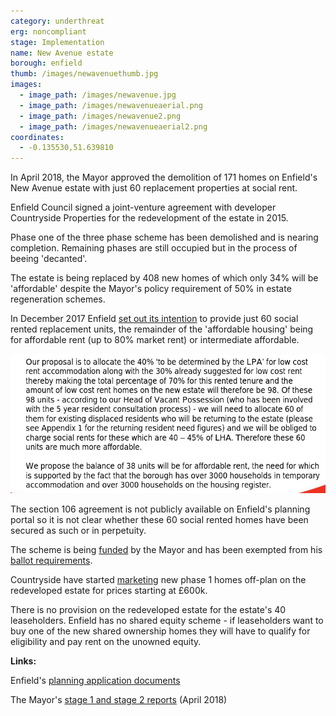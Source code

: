 ```yaml
---
category: underthreat
erg: noncompliant
stage: Implementation 
name: New Avenue estate 
borough: enfield
thumb: /images/newavenuethumb.jpg
images:
  - image_path: /images/newavenue.jpg
  - image_path: /images/newavenueaerial.png
  - image_path: /images/newavenue2.png
  - image_path: /images/newavenueaerial2.png
coordinates: 
  - -0.135530,51.639810
---
```

In April 2018, the Mayor approved the demolition of 171 homes on Enfield's New Avenue estate with just 60 replacement properties at social rent.

Enfield Council signed a joint-venture agreement with developer Countryside Properties for the redevelopment of the estate in 2015.

Phase one of the three phase scheme has been demolished and is nearing completion. Remaining phases are still occupied but in the process of beeing 'decanted'.

The estate is being replaced by 408 new homes of which only 34% will be 'affordable' despite the Mayor's policy requirement of 50% in estate regeneration schemes.

In December 2017 Enfield [set out its intention](/images/newavenuesr.pdf) to provide just 60 social rented replacement units, the remainder of the 'affordable housing' being for affordable rent (up to 80% market rent) or intermediate affordable.

<img src="/images/newavenuesr.png" class="img-fluid rounded img-thumbnail">

The section 106 agreement is not publicly available on Enfield's planning portal so it is not clear whether these 60 social rented homes have been secured as such or in perpetuity.

The scheme is being [funded](/approval/funding) by the Mayor and has been exempted from his [ballot requirements](/approved/ballotrequirements).

Countryside have started [marketing](https://www.countrysideproperties.com/all-developments/london/new-avenue) new phase 1 homes off-plan on the redeveloped estate for prices starting at £600k.

There is no provision on the redeveloped estate for the estate's 40 leaseholders. Enfield has no shared equity scheme - if leaseholders want to buy one of the new shared ownership homes they will have to qualify for eligibility and pay rent on the unowned equity.

__Links:__

Enfield's [planning application documents](https://planningandbuildingcontrol.enfield.gov.uk/online-applications/applicationDetails.do?activeTab=documents&keyVal=O5KV2MJN04Y00)

The Mayor's [stage 1 and stage 2 reports](https://www.london.gov.uk/sites/default/files/public%3A//public%3A//PAWS/media_id_394835///new_avenue_estate_report.pdf) (April 2018)


